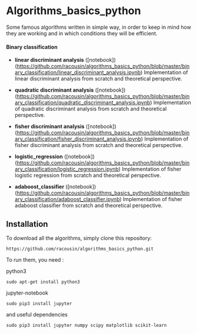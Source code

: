 # Algorithms_basics_python

Some famous algorithms written in simple way, in order to keep in mind how they are working and in which conditions they will be efficient.

#### Binary classification

- **linear discriminant analysis** ([notebook])(https://github.com/racousin/algorithms_basics_python/blob/master/binary_classification/linear_discriminant_analysis.ipynb) Implementation of linear discriminant analysis from scratch and theoretical perspective.

- **quadratic discriminant analysis** ([notebook])(https://github.com/racousin/algorithms_basics_python/blob/master/binary_classification/quadratic_discriminant_analysis.ipynb) Implementation of quadratic discriminant analysis from scratch and theoretical perspective.

- **fisher discriminant analysis** ([notebook])(https://github.com/racousin/algorithms_basics_python/blob/master/binary_classification/fisher_discriminant_analysis.ipynb) Implementation of fisher discriminant analysis from scratch and theoretical perspective.

- **logistic_regression** ([notebook])(https://github.com/racousin/algorithms_basics_python/blob/master/binary_classification/logistic_regression.ipynb) Implementation of fisher logistic regression from scratch and theoretical perspective.

- **adaboost_classifier** ([notebook])(https://github.com/racousin/algorithms_basics_python/blob/master/binary_classification/adaboost_classifier.ipynb) Implementation of fisher adaboost classifier from scratch and theoretical perspective.


## Installation

To download all the algorithms, simply clone this repository:
```
https://github.com/racousin/algorithms_basics_python.git
```

To run them, you need :

python3
```
sudo apt-get install python3
```

jupyter-notebook
```
sudo pip3 install jupyter
```

and useful dependencies
```
sudo pip3 install jupyter numpy scipy matplotlib scikit-learn
```
